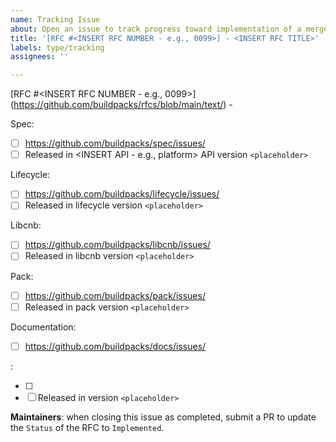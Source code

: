 ```yaml
---
name: Tracking Issue
about: Open an issue to track progress toward implementation of a merged RFC
title: '[RFC #<INSERT RFC NUMBER - e.g., 0099>] - <INSERT RFC TITLE>'
labels: type/tracking
assignees: ''

---
```


[RFC #<INSERT RFC NUMBER - e.g., 0099>](https://github.com/buildpacks/rfcs/blob/main/text/<INSERT FILENAME>) - <INSERT RFC TITLE>

Spec:
- [ ] https://github.com/buildpacks/spec/issues/<INSERT ISSUE NUMBER>
- [ ] Released in <INSERT API - e.g., platform> API version `<placeholder>`

Lifecycle:
- [ ] https://github.com/buildpacks/lifecycle/issues/<INSERT ISSUE NUMBER>
- [ ] Released in lifecycle version `<placeholder>`

Libcnb:
- [ ] https://github.com/buildpacks/libcnb/issues/<INSERT ISSUE NUMBER>
- [ ] Released in libcnb version `<placeholder>`

Pack:
- [ ] https://github.com/buildpacks/pack/issues/<INSERT ISSUE NUMBER>
- [ ] Released in pack version `<placeholder>`

Documentation:
- [ ] https://github.com/buildpacks/docs/issues/<INSERT ISSUE NUMBER>

<INSERT OTHER REPO>:
- [ ] <INSERT ISSUE URL>
- [ ] Released in <INSERT COMPONENT> version `<placeholder>`

**Maintainers**: when closing this issue as completed, submit a PR to update the `Status` of the RFC to `Implemented`.
